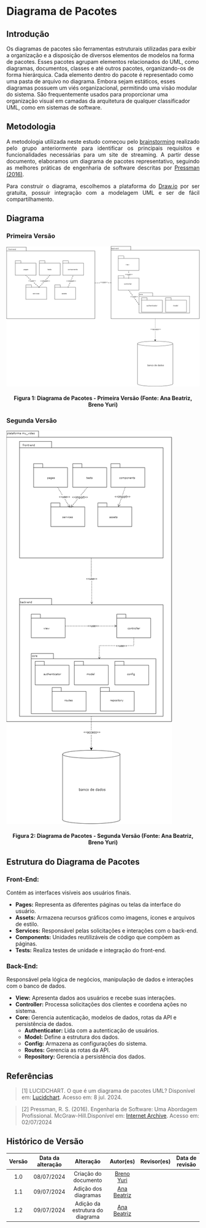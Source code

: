 # Diagrama de Pacotes

## Introdução

Os diagramas de pacotes são ferramentas estruturais utilizadas para exibir a organização e a disposição de diversos elementos de modelos na forma de pacotes. Esses pacotes agrupam elementos relacionados do UML, como diagramas, documentos, classes e até outros pacotes, organizando-os de forma hierárquica. Cada elemento dentro do pacote é representado como uma pasta de arquivo no diagrama. Embora sejam estáticos, esses diagramas possuem um viés organizacional, permitindo uma visão modular do sistema. São frequentemente usados para proporcionar uma organização visual em camadas da arquitetura de qualquer classificador UML, como em sistemas de software.


## Metodologia

<p style="text-align: justify;">A metodologia utilizada neste estudo começou pelo <a href="https://unbarqdsw2024-1.github.io/2024.1_G4_My_Video/#/Base/brainstorming">brainstorming</a> realizado pelo grupo anteriormente para identificar os principais requisitos e funcionalidades necessárias para um site de streaming. A partir desse documento, elaboramos um diagrama de pacotes representativo, seguindo as melhores práticas de engenharia de software descritas por <a href="https://www.amazon.com.br/Engenharia-Software-Abordagem-Roger-Pressman/dp/8581437592">Pressman (2016)</a>.</p>
<p style="text-align: justify;">Para construir o diagrama, escolhemos a plataforma do <a href="https://www.draw.io/">Draw.io</a> por ser gratuita, possuir integração com a modelagem UML e ser de fácil compartilhamento.</p>

## Diagrama
### Primeira Versão
![Diagrama de Componentes](../assets/img/modelagem/diagramaPacotes/diagramaPacotesV1.png)
#### <p style="text-align: center">Figura 1: Diagrama de Pacotes - Primeira Versão (Fonte: Ana Beatriz, Breno Yuri) </p>

### Segunda Versão
![Diagrama de Componentes](../assets/img/modelagem/diagramaPacotes/diagramaPacotesV2.png)
#### <p style="text-align: center">Figura 2: Diagrama de Pacotes - Segunda Versão (Fonte: Ana Beatriz, Breno Yuri) </p>

## Estrutura do Diagrama de Pacotes

### Front-End:

Contém as interfaces visíveis aos usuários finais.
- **Pages:** Representa as diferentes páginas ou telas da interface do usuário.
- **Assets:** Armazena recursos gráficos como imagens, ícones e arquivos de estilo.
- **Services:** Responsável pelas solicitações e interações com o back-end.
- **Components:** Unidades reutilizáveis de código que compõem as páginas.
- **Tests:** Realiza testes de unidade e integração do front-end.

### Back-End:

Responsável pela lógica de negócios, manipulação de dados e interações com o banco de dados.
- **View:** Apresenta dados aos usuários e recebe suas interações.
- **Controller:** Processa solicitações dos clientes e coordena ações no sistema.
- **Core:** Gerencia autenticação, modelos de dados, rotas da API e persistência de dados.
  - **Authenticator:** Lida com a autenticação de usuários.
  - **Model:** Define a estrutura dos dados.
  - **Config:** Armazena as configurações do sistema.
  - **Routes:** Gerencia as rotas da API.
  - **Repository:** Gerencia a persistência dos dados.


## Referências

> [1] LUCIDCHART. O que é um diagrama de pacotes UML? Disponível em: [Lucidchart](https://www.lucidchart.com/pages/pt/diagrama-de-pacotes-uml#:~:text=um%20diagrama%20UML-,O%20que%20é%20um%20diagrama%20de%20pacotes%20UML%3F,ou%20até%20mesmo%20outros%20pacotes). Acesso em: 8 jul. 2024.

> [2] Pressman, R. S. (2016). Engenharia de Software: Uma Abordagem Profissional. McGraw-Hill.Disponível em: [Internet Archive](https://archive.org/details/pressman-engenharia-de-software-uma-abordagem-profissional-8a/page/n19/mode/2up). Acesso em: 02/07/2024

## Histórico de Versão

| Versão | Data da alteração |             Alteração             |   Autor(es)   |           Revisor(es)       | Data de revisão |
| :----: | :---------------: | :-------------------------------: | :---------------------------------------------: | :---------------------------------------------: | :-------------: |
|  1.0   |       08/07/2024       |         Criação do documento        | [Breno Yuri](https://github.com/YuriBre) | |  |
|  1.1   |       09/07/2024       |         Adição dos diagramas        | [Ana Beatriz](https://github.com/anabfs) | |  |
|  1.2   |       09/07/2024       |         Adição da estrutura do diagrama        | [Ana Beatriz](https://github.com/anabfs) | |  |